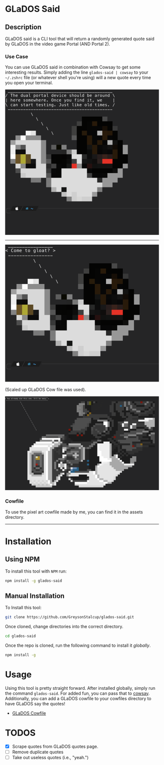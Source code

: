# GLaDOS Said

## Description

GLaDOS said is a CLI tool that will return a randomly generated quote said by GLaDOS in the video game Portal (AND Portal 2).

### Use Case

You can use GLaDOS said in combination with Cowsay to get some interesting results. Simply adding the line `glados-said | cowsay` to your `~/.zshrc` file (or whatever shell you're using) will a new quote every time you open your terminal.

![pixel art glados image](assets/image3.png)

---

![pixel art glados image 2](assets/image2.png)

(Scaled up GLaDOS Cow file was used).

![sample glados image](assets/image.png)

### Cowfile

To use the pixel art cowfile made by me, you can find it in the assets directory.

---

# Installation

## Using NPM

To install this tool with `NPM` run:

```sh
npm install -g glados-said
```

## Manual Installation

To Install this tool:

```sh
git clone https://github.com/GreysonStalcup/glados-said.git
```

Once cloned, change directories into the correct directory.

```sh
cd glados-said
```

Once the repo is cloned, run the following command to install it _globally_.

```sh
npm install -g
```

# Usage

Using this tool is pretty straight forward. After installed globally, simply run the command `glados-said`. For added fun, you can pass that to [cowsay](https://en.wikipedia.org/wiki/Cowsay). Additionally, you can add a GLaDOS cowfile to your cowfiles directory to have GLaDOS say the quotes!

- [GLaDOS Cowfile](https://github.com/paulkaefer/cowsay-files/blob/main/examples.md#glados-colorcow)

# TODOS

- [x] Scrape quotes from GLaDOS quotes page.
- [ ] Remove duplicate quotes
- [ ] Take out useless quotes (i.e., "yeah.")
